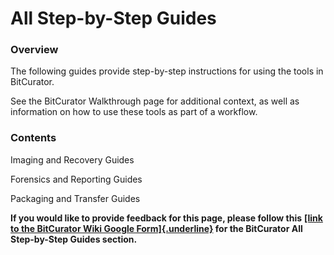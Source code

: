 # **All Step-by-Step Guides**

### **Overview**

The following guides provide step-by-step instructions for using the
tools in BitCurator.

See the BitCurator Walkthrough page for additional context, as well as
information on how to use these tools as part of a workflow.

### **Contents**

Imaging and Recovery Guides

Forensics and Reporting Guides

Packaging and Transfer Guides

**If you would like to provide feedback for this page, please follow
this** **[[link to the BitCurator Wiki Google
Form]{.underline}](https://docs.google.com/forms/d/e/1FAIpQLSelmRx1VmgDEg3dU5_8cXZy9MZ5v8_sAl-Ur2nPFLAi6Lvu2w/viewform?usp=sf_link)
for the BitCurator All Step-by-Step Guides section.**
